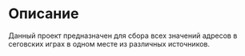 # Описание 

Данный проект предназначен для сбора всех значений адресов в сеговских играх в одном месте из различных источников.